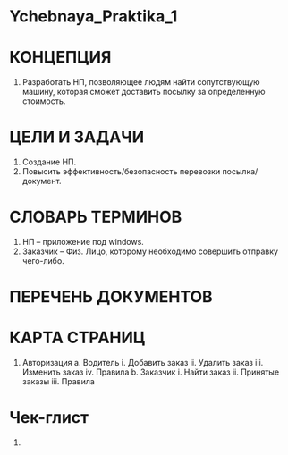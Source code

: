 # Ychebnaya_Praktika_1
КОНЦЕПЦИЯ
========================

1. Разработать НП, позволяющее людям найти сопутствующую машину, которая сможет доставить посылку за определенную стоимость.

ЦЕЛИ И ЗАДАЧИ
========================
1.	Создание НП.
2.	Повысить эффективность/безопасность перевозки посылка/документ.

СЛОВАРЬ ТЕРМИНОВ
========================

1.	НП – приложение под windows.
2.	Заказчик – Физ. Лицо, которому необходимо совершить отправку чего-либо.

ПЕРЕЧЕНЬ ДОКУМЕНТОВ
========================

КАРТА СТРАНИЦ
========================

1. Авторизация
  a. Водитель
    i.	Добавить заказ
    ii.	Удалить заказ
    iii.	Изменить заказ
    iv.	Правила	
  b.	Заказчик
    i.	Найти заказ
    ii.	Принятые заказы
    iii.	Правила

Чек-глист
========================
1.	

